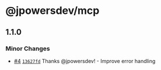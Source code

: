 # @jpowersdev/mcp

## 1.1.0

### Minor Changes

- [#4](https://github.com/jpowersdev/mcp/pull/4) [`13627fd`](https://github.com/jpowersdev/mcp/commit/13627fde030a9c4ec5856cfab8ba8cac6192c00d) Thanks @jpowersdev! - Improve error handling
